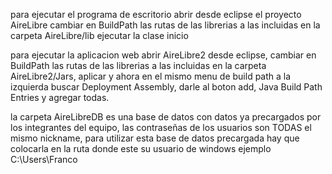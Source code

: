 para ejecutar el programa de escritorio abrir desde eclipse el proyecto AireLibre cambiar en BuildPath las rutas de las librerias a las incluidas en la carpeta AireLibre/lib ejecutar la clase inicio

para ejecutar la aplicacion web abrir AireLibre2 desde eclipse, cambiar en BuildPath las rutas de las librerias a las incluidas en la carpeta AireLibre2/Jars, aplicar y ahora en el mismo menu de build path a la izquierda buscar Deployment Assembly, darle al boton add, Java Build Path Entries y agregar todas.

la carpeta AireLibreDB es una base de datos con datos ya precargados por los integrantes del equipo, las contraseñas de los usuarios son TODAS el mismo nickname, para utilizar esta base de datos precargada hay que colocarla en la ruta donde este su usuario de windows ejemplo C:\Users\Franco
